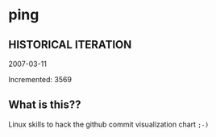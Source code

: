 # ping

## HISTORICAL ITERATION
2007-03-11

Incremented: 3569

## What is this?? 
Linux skills to hack the github commit visualization chart `;-)`
